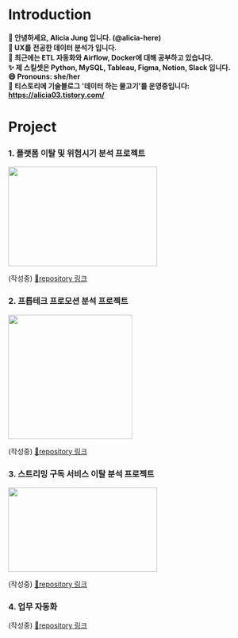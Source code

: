 # Introduction
**👋 안녕하세요, Alicia Jung 입니다. (@alicia-here)                       
👀 UX를 전공한 데이터 분석가 입니다.                      
🌱 최근에는 ETL 자동화와 Airflow, Docker에 대해 공부하고 있습니다.                      
✨ 제 스킬셋은 Python, MySQL, Tableau, Figma, Notion, Slack 입니다.                           
😄 Pronouns: she/her                        
🔗 티스토리에 기술블로그 '데이터 하는 물고기'를 운영중입니다: https://alicia03.tistory.com/**

# Project
### 1. 플랫폼 이탈 및 위험시기 분석 프로젝트
<img src="https://github.com/user-attachments/assets/8a6ef6c9-0ff7-45a8-a59d-96fa5f327b40" width="300" height="200"/>

(작성중) 
[🔗repository 링크](https://github.com/alicia-here/platform-project.git)

### 2. 프롭테크 프로모션 분석 프로젝트 
<img src="https://github.com/user-attachments/assets/3127644c-eea9-4d5e-a1f8-d48ca780f22d" width="250" height="250"/>

(작성중)
[🔗repository 링크](https://github.com/alicia-here/proptech-promtion-project.git)

### 3. 스트리밍 구독 서비스 이탈 분석 프로젝트 
<img src="https://github.com/user-attachments/assets/f113ad60-247c-4002-a5a5-8902c5a51aaf" width="300" height="170"/>

(작성중)
[🔗repository 링크](https://github.com/alicia-here/streaming-subsciption-project.git)

### 4. 업무 자동화 
(작성중) 
[🔗repository 링크](https://github.com/alicia-here/ecommerce-automization.git)

<!---
alicia-here/alicia-here is a ✨ special ✨ repository because its `README.md` (this file) appears on your GitHub profile.
You can click the Preview link to take a look at your changes.
--->
